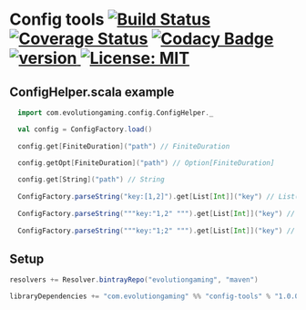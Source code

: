 # Config tools [![Build Status](https://travis-ci.org/evolution-gaming/config-tools.svg)](https://travis-ci.org/evolution-gaming/config-tools) [![Coverage Status](https://coveralls.io/repos/evolution-gaming/config-tools/badge.svg)](https://coveralls.io/r/evolution-gaming/config-tools) [![Codacy Badge](https://app.codacy.com/project/badge/Grade/f795ec1f2b2f4fe99c94e154b147db8e)](https://app.codacy.com/gh/evolution-gaming/config-tools/dashboard?utm_source=gh&utm_medium=referral&utm_content=&utm_campaign=Badge_grade) [ ![version](https://api.bintray.com/packages/evolutiongaming/maven/config-tools/images/download.svg) ](https://bintray.com/evolutiongaming/maven/config-tools/_latestVersion) [![License: MIT](https://img.shields.io/badge/License-MIT-yellowgreen.svg)](https://opensource.org/licenses/MIT)

## ConfigHelper.scala example

```scala
  import com.evolutiongaming.config.ConfigHelper._

  val config = ConfigFactory.load()
  
  config.get[FiniteDuration]("path") // FiniteDuration

  config.getOpt[FiniteDuration]("path") // Option[FiniteDuration]
  
  config.get[String]("path") // String
  
  ConfigFactory.parseString("key:[1,2]").get[List[Int]]("key") // List(1,2)
  
  ConfigFactory.parseString("""key:"1,2" """).get[List[Int]]("key") // List(1,2)
  
  ConfigFactory.parseString("""key:"1;2" """).get[List[Int]]("key") // List(1,2)
```

## Setup

```scala
resolvers += Resolver.bintrayRepo("evolutiongaming", "maven")

libraryDependencies += "com.evolutiongaming" %% "config-tools" % "1.0.0"
```
